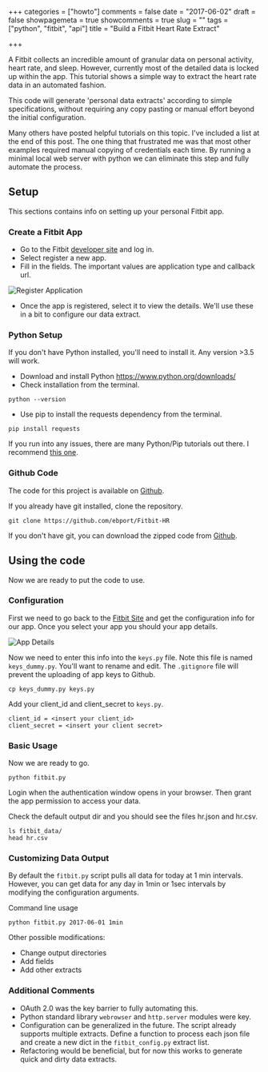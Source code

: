 +++
categories = ["howto"]
comments = false
date = "2017-06-02"
draft = false
showpagemeta = true
showcomments = true
slug = ""
tags = ["python", "fitbit", "api"]
title = "Build a Fitbit Heart Rate Extract"

+++

A Fitbit collects an incredible amount of granular data on personal activity, heart rate, and sleep. However, currently most of the detailed data is locked up within the app. This tutorial shows a simple way to extract the heart rate data in an automated fashion.

This code will generate 'personal data extracts' according to simple specifications, without requiring any copy pasting or manual effort beyond the initial configuration.

Many others have posted helpful tutorials on this topic. I've included a list at the end of this post. The one thing that frustrated me was that most other examples required manual copying of credentials each time. By running a minimal local web server with python we can eliminate this step and fully automate the process.

## Setup
This sections contains info on setting up your personal Fitbit app.

### Create a Fitbit App

* Go to the Fitbit [developer site](https://dev.fitbit.com/apps/) and log in.
* Select register a new app.
* Fill in the fields. The important values are application type and callback url.

![Register Application](/img/FitbitRegister.png)

* Once the app is registered, select it to view the details. We'll use these in a bit to configure our data extract.

### Python Setup
If you don't have Python installed, you'll need to install it. Any version >3.5 will work.

* Download and install Python https://www.python.org/downloads/
* Check installation from the terminal.

```
python --version
```
* Use pip to install the requests dependency from the terminal.

```
pip install requests
```

If you run into any issues, there are many Python/Pip tutorials out there. I recommend [this one](http://python-guide-pt-br.readthedocs.io/en/latest/starting/installation/).

### Github Code
The code for this project is available on [Github](https://github.com/ebport/Fitbit-HR).

If you already have git installed, clone the repository.

```
git clone https://github.com/ebport/Fitbit-HR
```

If you don't have git, you can download the zipped code from [Github](https://github.com/ebport/Fitbit-HR).

## Using the code
Now we are ready to put the code to use.

### Configuration
First we need to go back to the [Fitbit Site](https://dev.fitbit.com/apps) and get the configuration info for our app. Once you select your app you should your app details.

![App Details](/img/FitbitAppDetails.png)

Now we need to enter this info into the `keys.py` file. Note this file is named `keys_dummy.py`. You'll want to rename and edit. The `.gitignore` file will prevent the uploading of app keys to Github.

```
cp keys_dummy.py keys.py
```
Add your client_id and client_secret to `keys.py`.

```
client_id = <insert your client_id>
client_secret = <insert your client secret>
```

### Basic Usage
Now we are ready to go.

```
python fitbit.py
```

Login when the authentication window opens in your browser. Then grant the app permission to access your data.
<insert image>

Check the default output dir and you should see the files hr.json and hr.csv.
```
ls fitbit_data/
head hr.csv
```

### Customizing Data Output
By default the `fitbit.py` script pulls all data for today at 1 min intervals. However, you can get data for any day in 1min or 1sec intervals by modifying the configuration arguments.

Command line usage

```
python fitbit.py 2017-06-01 1min
```

Other possible modifications:

* Change output directories
* Add fields
* Add other extracts

### Additional Comments

* OAuth 2.0 was the key barrier to fully automating this.
* Python standard library `webrowser` and `http.server` modules were key.
* Configuration can be generalized in the future. The script already supports multiple extracts. Define a function to process each json file and create a new dict in the `fitbit_config.py` extract list.
* Refactoring would be beneficial, but for now this works to generate quick and dirty data extracts.
